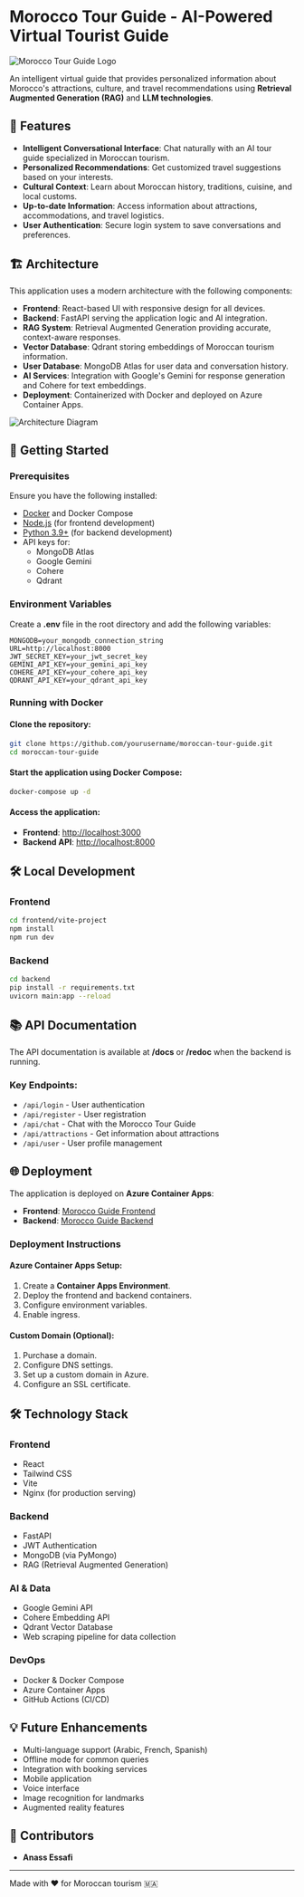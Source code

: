 # Morocco Tour Guide - AI-Powered Virtual Tourist Guide

![Morocco Tour Guide Logo](https://via.placeholder.com/800x200?text=Morocco+Tour+Guide)

An intelligent virtual guide that provides personalized information about Morocco's attractions, culture, and travel recommendations using **Retrieval Augmented Generation (RAG)** and **LLM technologies**.

## 🌟 Features
- **Intelligent Conversational Interface**: Chat naturally with an AI tour guide specialized in Moroccan tourism.
- **Personalized Recommendations**: Get customized travel suggestions based on your interests.
- **Cultural Context**: Learn about Moroccan history, traditions, cuisine, and local customs.
- **Up-to-date Information**: Access information about attractions, accommodations, and travel logistics.
- **User Authentication**: Secure login system to save conversations and preferences.

## 🏗️ Architecture
This application uses a modern architecture with the following components:

- **Frontend**: React-based UI with responsive design for all devices.
- **Backend**: FastAPI serving the application logic and AI integration.
- **RAG System**: Retrieval Augmented Generation providing accurate, context-aware responses.
- **Vector Database**: Qdrant storing embeddings of Moroccan tourism information.
- **User Database**: MongoDB Atlas for user data and conversation history.
- **AI Services**: Integration with Google's Gemini for response generation and Cohere for text embeddings.
- **Deployment**: Containerized with Docker and deployed on Azure Container Apps.

![Architecture Diagram](https://via.placeholder.com/800x500?text=Architecture+Diagram)

## 🚀 Getting Started
### Prerequisites
Ensure you have the following installed:
- [Docker](https://www.docker.com/) and Docker Compose
- [Node.js](https://nodejs.org/) (for frontend development)
- [Python 3.9+](https://www.python.org/) (for backend development)
- API keys for:
  - MongoDB Atlas
  - Google Gemini
  - Cohere
  - Qdrant

### Environment Variables
Create a **.env** file in the root directory and add the following variables:

```env
MONGODB=your_mongodb_connection_string
URL=http://localhost:8000
JWT_SECRET_KEY=your_jwt_secret_key
GEMINI_API_KEY=your_gemini_api_key
COHERE_API_KEY=your_cohere_api_key
QDRANT_API_KEY=your_qdrant_api_key
```

### Running with Docker
#### Clone the repository:
```bash
git clone https://github.com/yourusername/moroccan-tour-guide.git
cd moroccan-tour-guide
```

#### Start the application using Docker Compose:
```bash
docker-compose up -d
```

#### Access the application:
- **Frontend**: [http://localhost:3000](http://localhost:3000)
- **Backend API**: [http://localhost:8000](http://localhost:8000)

## 🛠️ Local Development
### Frontend
```bash
cd frontend/vite-project
npm install
npm run dev
```

### Backend
```bash
cd backend
pip install -r requirements.txt
uvicorn main:app --reload
```

## 📚 API Documentation
The API documentation is available at **/docs** or **/redoc** when the backend is running.

### Key Endpoints:
- `/api/login` - User authentication
- `/api/register` - User registration
- `/api/chat` - Chat with the Morocco Tour Guide
- `/api/attractions` - Get information about attractions
- `/api/user` - User profile management

## 🌐 Deployment
The application is deployed on **Azure Container Apps**:

- **Frontend**: [Morocco Guide Frontend](https://morocco-guide-frontend.gentlecoast-b445ea6c.eastus.azurecontainerapps.io)
- **Backend**: [Morocco Guide Backend](https://morocco-guide-env.gentlecoast-b445ea6c.eastus.azurecontainerapps.io)

### Deployment Instructions
#### Azure Container Apps Setup:
1. Create a **Container Apps Environment**.
2. Deploy the frontend and backend containers.
3. Configure environment variables.
4. Enable ingress.

#### Custom Domain (Optional):
1. Purchase a domain.
2. Configure DNS settings.
3. Set up a custom domain in Azure.
4. Configure an SSL certificate.

## 🛠️ Technology Stack
### **Frontend**
- React
- Tailwind CSS
- Vite
- Nginx (for production serving)

### **Backend**
- FastAPI
- JWT Authentication
- MongoDB (via PyMongo)
- RAG (Retrieval Augmented Generation)

### **AI & Data**
- Google Gemini API
- Cohere Embedding API
- Qdrant Vector Database
- Web scraping pipeline for data collection

### **DevOps**
- Docker & Docker Compose
- Azure Container Apps
- GitHub Actions (CI/CD)

## 💡 Future Enhancements
- Multi-language support (Arabic, French, Spanish)
- Offline mode for common queries
- Integration with booking services
- Mobile application
- Voice interface
- Image recognition for landmarks
- Augmented reality features

## 👥 Contributors
- **Anass Essafi**

---
Made with ❤️ for Moroccan tourism 🇲🇦
